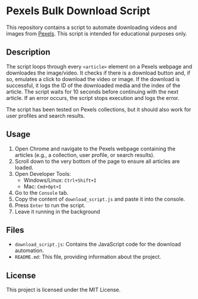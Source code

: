 # Pexels Bulk Download Script

This repository contains a script to automate downloading videos and images from [Pexels](https://www.pexels.com). This script is intended for educational purposes only.

## Description

The script loops through every `<article>` element on a Pexels webpage and downloades the image/video. It checks if there is a download button and, if so, emulates a click to download the video or image. If the download is successful, it logs the ID of the downloaded media and the index of the article. The script waits for 10 seconds before continuing with the next article. If an error occurs, the script stops execution and logs the error.

The script has been tested on Pexels collections, but it should also work for user profiles and search results.

## Usage

1. Open Chrome and navigate to the Pexels webpage containing the articles (e.g., a collection, user profile, or search results).
2. Scroll down to the very bottom of the page to ensure all articles are loaded.
3. Open Developer Tools:
   - Windows/Linux: `Ctrl+Shift+I`
   - Mac: `Cmd+Opt+I`
4. Go to the `Console` tab.
5. Copy the content of `download_script.js` and paste it into the console.
6. Press `Enter` to run the script.
7. Leave it running in the background

## Files

- `download_script.js`: Contains the JavaScript code for the download automation.
- `README.md`: This file, providing information about the project.

## License

This project is licensed under the MIT License.
